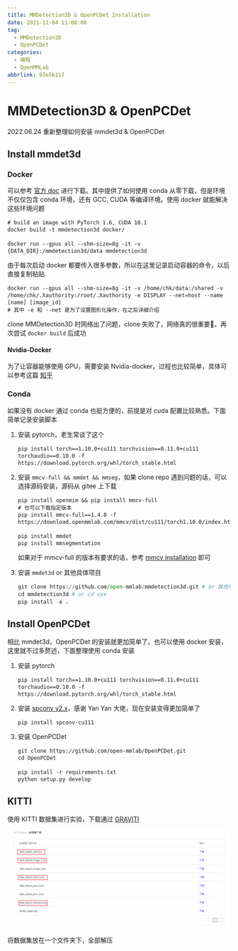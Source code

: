 ```yaml
---
title: MMDetection3D & OpenPCDet Installation
date: 2021-11-04 11:08:00
tag:
  - MMDetection3D
  - OpenPCDet
categories:
  - 编程
  - OpenMMLab
abbrlink: 93e5b117
---
```


# MMDetection3D & OpenPCDet

2022.06.24 重新整理如何安装 mmdet3d & OpenPCDet

## Install mmdet3d

### Docker

可以参考 [官方 doc](https://mmdetection3d.readthedocs.io/en/latest/getting_started.html#) 进行下载。其中提供了如何使用 conda 从零下载，但是环境不仅仅包含 conda 环境，还有 GCC, CUDA 等编译环境。使用 docker 就能解决这些环境问题

```shell
# build an image with PyTorch 1.6, CUDA 10.1
docker build -t mmdetection3d docker/

docker run --gpus all --shm-size=8g -it -v {DATA_DIR}:/mmdetection3d/data mmdetection3d
```

由于每次启动 docker 都要传入很多参数，所以在这里记录启动容器的命令，以后直接复制粘贴

```shell
docker run --gpus all --shm-size=8g -it -v /home/chk/data:/shared -v /home/chk/.Xauthority:/root/.Xauthority -e DISPLAY --net=host --name [name] [image_id]
# 其中 -e 和 --net 是为了设置图形化操作，在之后详细介绍
```

clone MMDetection3D 时网络出了问题，clone 失败了，网络真的很重要🤣。再次尝试 `docker build` 后成功

#### Nvidia-Docker 

为了让容器能够使用 GPU，需要安装 Nvidia-docker，过程也比较简单，具体可以参考这篇 [知乎](https://zhuanlan.zhihu.com/p/361934132)

### Conda

如果没有 docker 通过 conda 也挺方便的，前提是对 cuda 配置比较熟悉。下面简单记录安装脚本

1. 安装 pytorch，老生常谈了这个

   ```shell
   pip install torch==1.10.0+cu111 torchvision==0.11.0+cu111 torchaudio==0.10.0 -f https://download.pytorch.org/whl/torch_stable.html
   ```

2. 安装 `mmcv-full && mmdet && mmseg`，如果 clone repo 遇到问题的话，可以选择源码安装，源码从 gitee 上下载

   ```shell
   pip install openmim && pip install mmcv-full
   # 也可以下载指定版本
   pip install mmcv-full==1.4.0 -f https://download.openmmlab.com/mmcv/dist/cu111/torch1.10.0/index.html
   
   pip install mmdet
   pip install mmsegmentation
   ```

   如果对于 mmcv-full 的版本有要求的话，参考 [mmcv installation](https://mmcv.readthedocs.io/en/latest/get_started/installation.html) 即可

4. 安装 `mmdet3d` or 其他具体项目

   ```python
   git clone https://github.com/open-mmlab/mmdetection3d.git # or 其他项目 git clone xxx
   cd mmdetection3d	# or cd xxx
   pip install -e .
   ```


## Install OpenPCDet

相比 mmdet3d，OpenPCDet 的安装就更加简单了。也可以使用 docker 安装，这里就不过多赘述，下面整理使用 conda 安装

1. 安装 pytorch

   ```shell
   pip install torch==1.10.0+cu111 torchvision==0.11.0+cu111 torchaudio==0.10.0 -f https://download.pytorch.org/whl/torch_stable.html
   ```

2. 安装 [spconv v2.x](https://github.com/traveller59/spconv)，感谢 Yan Yan 大佬，现在安装变得更加简单了

   ```shell
   pip install spconv-cu111
   ```

3. 安装 OpenPCDet

   ```shell
   git clone https://github.com/open-mmlab/OpenPCDet.git
   cd OpenPCDet
   
   pip install -r requirements.txt
   python setup.py develop
   ```

## KITTI 

使用 KITTI 数据集进行实验，下载通过 [GRAVITI](https://gas.graviti.cn/dataset/data-decorators/KITTIObject)

<img src="MMDetection3D & OpenPCDet/image-20211028134043307.png" style="zoom:80%;" />

将数据集放在一个文件夹下，全部解压

